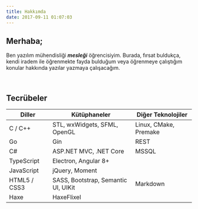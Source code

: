 ```yaml
---
title: Hakkımda
date: 2017-09-11 01:07:03
---
```


## Merhaba;

Ben yazılım mühendisliği ***mesleği*** öğrencisiyim.
Burada, fırsat buldukça, kendi iradem ile öğrenmekte fayda bulduğum veya öğrenmeye çalıştığım konular hakkında yazılar yazmaya çalışacağım.
  
<br />

## Tecrübeler

| Diller       | Kütüphaneler                        | Diğer Teknolojiler    |
|--------------|-------------------------------------|-----------------------|
| C / C++      | STL, wxWidgets, SFML, OpenGL        | Linux, CMake, Premake |
| Go           | Gin                                 | REST                  |
| C#           | ASP.NET MVC, .NET Core              | MSSQL                 |
| TypeScript   | Electron, Angular 8+                |                       |
| JavaScript   | jQuery, Moment                      |                       |
| HTML5 / CSS3 | SASS, Bootstrap, Semantic UI, UIKit | Markdown              |
| Haxe         | HaxeFlixel                          |                       |

<br />
